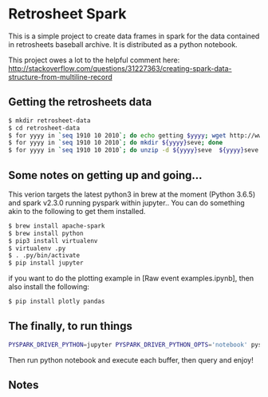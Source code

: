 # Retrosheet Spark

This is a simple project to create data frames in spark for the data
contained in retrosheets baseball archive. It is distributed as a
python notebook.

This project owes a lot to the helpful comment here:
http://stackoverflow.com/questions/31227363/creating-spark-data-structure-from-multiline-record


## Getting the retrosheets data

```bash
$ mkdir retrosheet-data
$ cd retrosheet-data
$ for yyyy in `seq 1910 10 2010`; do echo getting $yyyy; wget http://www.retrosheet.org/events/${yyyy}seve.zip; done
$ for yyyy in `seq 1910 10 2010`; do mkdir ${yyyy}seve; done
$ for yyyy in `seq 1910 10 2010`; do unzip -d ${yyyy}seve  ${yyyy}seve.zip; done
```

## Some notes on getting up and going...

This verion targets the latest python3 in brew at the moment (Python
3.6.5) and spark v2.3.0 running pyspark within jupyter.. You can do
something akin to the following to get them installed.


```bash
$ brew install apache-spark
$ brew install python
$ pip3 install virtualenv
$ virtualenv .py
$ . .py/bin/activate
$ pip install jupyter 
```

if you want to do the plotting example in [Raw event examples.ipynb], then also install the following:

```bash
$ pip install plotly pandas
```

## The finally, to run things

```bash
PYSPARK_DRIVER_PYTHON=jupyter PYSPARK_DRIVER_PYTHON_OPTS='notebook' pyspark  --executor-memory 2GB 
```

Then run python notebook and execute each buffer, then query and enjoy!

## Notes








